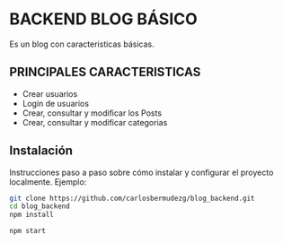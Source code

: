 # BACKEND BLOG BÁSICO

Es un blog con caracteristicas básicas.

## PRINCIPALES CARACTERISTICAS
- Crear usuarios
- Login de usuarios
- Crear, consultar y modificar los Posts
- Crear, consultar y modificar categorias

## Instalación

Instrucciones paso a paso sobre cómo instalar y configurar el proyecto localmente. Ejemplo:

```bash
git clone https://github.com/carlosbermudezg/blog_backend.git
cd blog_backend
npm install

npm start